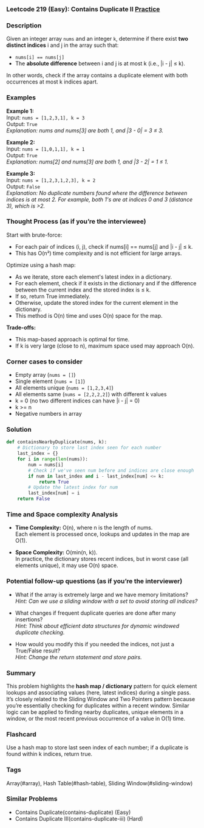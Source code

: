 ### Leetcode 219 (Easy): Contains Duplicate II [Practice](https://leetcode.com/problems/contains-duplicate-ii)

### Description  
Given an integer array `nums` and an integer `k`, determine if there exist **two distinct indices** i and j in the array such that:
- `nums[i] == nums[j]`
- The **absolute difference** between i and j is at most k (i.e., |i - j| ≤ k).

In other words, check if the array contains a duplicate element with both occurrences at most k indices apart.

### Examples  

**Example 1:**  
Input: `nums = [1,2,3,1], k = 3`  
Output: `True`  
*Explanation: nums and nums[3] are both 1, and |3 - 0| = 3 ≤ 3.*

**Example 2:**  
Input: `nums = [1,0,1,1], k = 1`  
Output: `True`  
*Explanation: nums[2] and nums[3] are both 1, and |3 - 2| = 1 ≤ 1.*

**Example 3:**  
Input: `nums = [1,2,3,1,2,3], k = 2`  
Output: `False`  
*Explanation: No duplicate numbers found where the difference between indices is at most 2. For example, both 1's are at indices 0 and 3 (distance 3), which is >2.*

### Thought Process (as if you’re the interviewee)  
Start with brute-force:  
- For each pair of indices (i, j), check if nums[i] == nums[j] and |i - j| ≤ k.
- This has O(n²) time complexity and is not efficient for large arrays.

Optimize using a hash map:  
- As we iterate, store each element's latest index in a dictionary.
- For each element, check if it exists in the dictionary and if the difference between the current index and the stored index is ≤ k.
- If so, return True immediately.
- Otherwise, update the stored index for the current element in the dictionary.
- This method is O(n) time and uses O(n) space for the map.

**Trade-offs:**  
- This map-based approach is optimal for time.
- If k is very large (close to n), maximum space used may approach O(n).


### Corner cases to consider  
- Empty array (`nums = []`)
- Single element (`nums = [1]`)
- All elements unique (`nums = [1,2,3,4]`)
- All elements same (`nums = [2,2,2,2]`) with different k values
- k = 0 (no two different indices can have |i - j| = 0)
- k >= n
- Negative numbers in array


### Solution

```python
def containsNearbyDuplicate(nums, k):
    # Dictionary to store last index seen for each number
    last_index = {}
    for i in range(len(nums)):
        num = nums[i]
        # Check if we've seen num before and indices are close enough
        if num in last_index and i - last_index[num] <= k:
            return True
        # Update the latest index for num
        last_index[num] = i
    return False
```

### Time and Space complexity Analysis  

- **Time Complexity:** O(n), where n is the length of nums.  
  Each element is processed once, lookups and updates in the map are O(1).

- **Space Complexity:** O(min(n, k)).  
  In practice, the dictionary stores recent indices, but in worst case (all elements unique), it may use O(n) space.


### Potential follow-up questions (as if you’re the interviewer)  

- What if the array is extremely large and we have memory limitations?  
  *Hint: Can we use a sliding window with a set to avoid storing all indices?*

- What changes if frequent duplicate queries are done after many insertions?  
  *Hint: Think about efficient data structures for dynamic windowed duplicate checking.*

- How would you modify this if you needed the indices, not just a True/False result?  
  *Hint: Change the return statement and store pairs.*


### Summary
This problem highlights the **hash map / dictionary** pattern for quick element lookups and associating values (here, latest indices) during a single pass. It’s closely related to the Sliding Window and Two Pointers pattern because you’re essentially checking for duplicates within a recent window. Similar logic can be applied to finding nearby duplicates, unique elements in a window, or the most recent previous occurrence of a value in O(1) time.


### Flashcard
Use a hash map to store last seen index of each number; if a duplicate is found within k indices, return true.

### Tags
Array(#array), Hash Table(#hash-table), Sliding Window(#sliding-window)

### Similar Problems
- Contains Duplicate(contains-duplicate) (Easy)
- Contains Duplicate III(contains-duplicate-iii) (Hard)